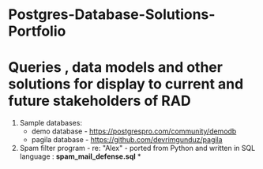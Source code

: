 # Postgres-Database-Solutions-Portfolio
Queries , data models and other solutions for display to current and future stakeholders of RAD
===============================================================================================================================

1. Sample databases:
      * demo database - https://postgrespro.com/community/demodb
      * pagila database -  https://github.com/devrimgunduz/pagila   
2. Spam filter program - re: "Alex" - ported from Python and written in SQL language : **spam_mail_defense.sql**
      * 
